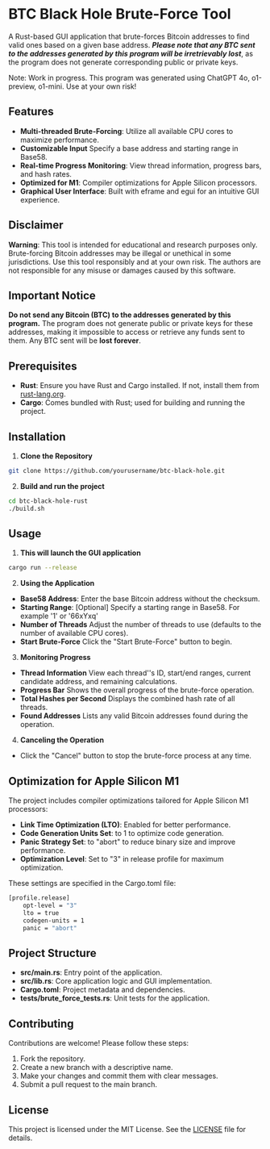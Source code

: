 BTC Black Hole Brute-Force Tool
===============================

A Rust-based GUI application that brute-forces Bitcoin addresses to find valid ones based on a given base address. ***Please note that any BTC sent to the addresses generated by this program will be irretrievably lost***, as the program does not generate corresponding public or private keys.

Note: Work in progress. This program was generated using ChatGPT 4o, o1-preview, o1-mini. Use at your own risk!

Features
--------

* **Multi-threaded Brute-Forcing**: Utilize all available CPU cores to maximize performance.
* **Customizable Input** Specify a base address and starting range in Base58.
* **Real-time Progress Monitoring**: View thread information, progress bars, and hash rates.
* **Optimized for M1**: Compiler optimizations for Apple Silicon processors.
* **Graphical User Interface**: Built with eframe and egui for an intuitive GUI experience.

Disclaimer
----------

**Warning**: This tool is intended for educational and research purposes only. Brute-forcing Bitcoin addresses may be illegal or unethical in some jurisdictions. Use this tool responsibly and at your own risk. The authors are not responsible for any misuse or damages caused by this software.

Important Notice
----------------

**Do not send any Bitcoin (BTC) to the addresses generated by this program.** The program does not generate public or private keys for these addresses, making it impossible to access or retrieve any funds sent to them. Any BTC sent will be **lost forever**.

Prerequisites
-------------

* **Rust**: Ensure you have Rust and Cargo installed. If not, install them from [rust-lang.org](https://www.rust-lang.org/tools/install).
* **Cargo**: Comes bundled with Rust; used for building and running the project.

Installation
------------

1. **Clone the Repository**

```bash
git clone https://github.com/yourusername/btc-black-hole.git
```

2. **Build and run the project**

```bash
cd btc-black-hole-rust
./build.sh
```

Usage
-----

1. **This will launch the GUI application**

```bash
cargo run --release
```

2. **Using the Application**

* **Base58 Address**: Enter the base Bitcoin address without the checksum.
* **Starting Range**: [Optional] Specify a starting range in Base58. For example '1' or '66xYxq'
* **Number of Threads** Adjust the number of threads to use (defaults to the number of available CPU cores).
* **Start Brute-Force** Click the "Start Brute-Force" button to begin.

3. **Monitoring Progress**

* **Thread Information** View each thread''s ID, start/end ranges, current candidate address, and remaining calculations.
* **Progress Bar** Shows the overall progress of the brute-force operation.
* **Total Hashes per Second** Displays the combined hash rate of all threads.
* **Found Addresses** Lists any valid Bitcoin addresses found during the operation.

4. **Canceling the Operation**

* Click the "Cancel" button to stop the brute-force process at any time.

Optimization for Apple Silicon M1
---------------------------------

The project includes compiler optimizations tailored for Apple Silicon M1 processors:

* **Link Time Optimization (LTO)**: Enabled for better performance.
* **Code Generation Units Set**: to 1 to optimize code generation.
* **Panic Strategy Set**: to "abort" to reduce binary size and improve performance.
* **Optimization Level**: Set to "3" in release profile for maximum optimization.

These settings are specified in the Cargo.toml file:

```bash
[profile.release]
    opt-level = "3"
    lto = true
    codegen-units = 1
    panic = "abort"
```

Project Structure
-----------------

* **src/main.rs**: Entry point of the application.
* **src/lib.rs**: Core application logic and GUI implementation.
* **Cargo.toml**: Project metadata and dependencies.
* **tests/brute\_force\_tests.rs**: Unit tests for the application.

Contributing
------------

Contributions are welcome! Please follow these steps:

1. Fork the repository.
2. Create a new branch with a descriptive name.
3. Make your changes and commit them with clear messages.
4. Submit a pull request to the main branch.

License
-------

This project is licensed under the MIT License. See the [LICENSE](https://chatgpt.com/c/LICENSE) file for details.

